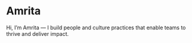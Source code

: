 # Amrita
Hi, I’m Amrita — I build people and culture practices that enable teams to thrive and deliver impact.
